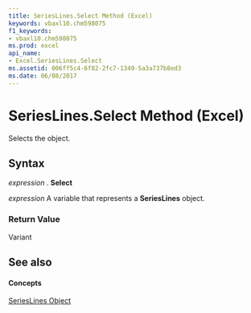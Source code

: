 ```yaml
---
title: SeriesLines.Select Method (Excel)
keywords: vbaxl10.chm598075
f1_keywords:
- vbaxl10.chm598075
ms.prod: excel
api_name:
- Excel.SeriesLines.Select
ms.assetid: 006ff5c4-6f82-2fc7-1349-5a3a737b8ed3
ms.date: 06/08/2017
---
```



# SeriesLines.Select Method (Excel)

Selects the object.


## Syntax

 _expression_ . **Select**

 _expression_ A variable that represents a **SeriesLines** object.


### Return Value

Variant


## See also


#### Concepts


[SeriesLines Object](Excel.SeriesLines(objec).md)

